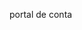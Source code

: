 <Token xmlns:xlink="http://www.w3.org/1999/xlink">portal de conta</Token>

<!--HONumber=Jun16_HO4-->


